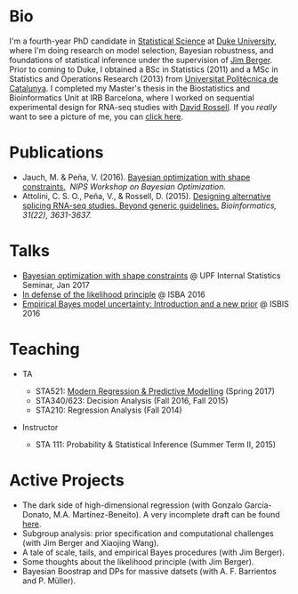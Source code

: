 # Bio
I'm a fourth-year PhD candidate in [Statistical Science](stat.duke.edu) at [Duke University](duke.edu), where I'm doing research on model selection, Bayesian robustness, and foundations of statistical inference under the supervision of [Jim Berger](stat.duke.edu/~berger). Prior to coming to Duke, I obtained a BSc in Statistics (2011) and a MSc in Statistics and Operations Research (2013) from [Universitat Politècnica de Catalunya](upc.edu). I completed my Master's thesis in the Biostatistics and Bioinformatics Unit at IRB Barcelona, where I worked on sequential experimental design for RNA-seq studies with [David Rossell](https://sites.google.com/site/rosselldavid/). If you *really* want to see a picture of me, you can [click here](VicPena.github.io/mugshot.png).

# Publications
* Jauch, M. & Peña, V. (2016). [Bayesian optimization with shape constraints.](https://arxiv.org/abs/1612.08915)  *NIPS Workshop on Bayesian Optimization.*
* Attolini, C. S. O., Peña, V., & Rossell, D. (2015). [Designing alternative splicing RNA-seq studies. Beyond generic guidelines.](https://www.ncbi.nlm.nih.gov/pmc/articles/PMC4757954/) *Bioinformatics, 31(22), 3631-3637.*

# Talks 
* [Bayesian optimization with shape constraints](VicPena.github.io/BayesOptUPF.pdf) @ UPF Internal Statistics Seminar, Jan 2017
* [In defense of the likelihood principle](VicPena.github.io/isba2016.pdf) @ ISBA 2016 
* [Empirical Bayes model uncertainty: Introduction and a new prior](VicPena.github.io/isbis2016.pdf) @ ISBIS 2016

# Teaching
* TA
  * STA521: [Modern Regression & Predictive Modelling](http://www2.stat.duke.edu/courses/Spring17/sta521/) (Spring 2017)
  * STA340/623: Decision Analysis (Fall 2016, Fall 2015)
  * STA210: Regression Analysis (Fall 2014)

* Instructor
  * STA 111: Probability & Statistical Inference (Summer Term II, 2015)

# Active Projects
* The dark side of high-dimensional regression (with Gonzalo García-Donato, M.A. Martínez-Beneito). A very incomplete draft can be found [here](https://arxiv.org/abs/1607.02993).
* Subgroup analysis: prior specification and computational challenges (with Jim Berger and Xiaojing Wang).
* A tale of scale, tails, and empirical Bayes procedures (with Jim Berger).
* Some thoughts about the likelihood principle (with Jim Berger).
* Bayesian Boostrap and DPs for massive datsets (with A. F. Barrientos and P. Müller).
